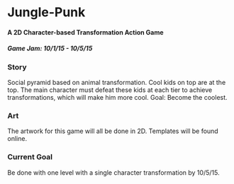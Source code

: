 # Jungle-Punk
#### A 2D Character-based Transformation Action Game
##### Game Jam: 10/1/15 - 10/5/15

### Story
Social pyramid based on animal transformation.  Cool kids on top are at the top.  The main character must defeat these kids at each tier to achieve transformations, which will make him more cool.  Goal: Become the coolest.

### Art
The artwork for this game will all be done in 2D.  Templates will be found online.

### Current Goal
Be done with one level with a single character transformation by 10/5/15.
